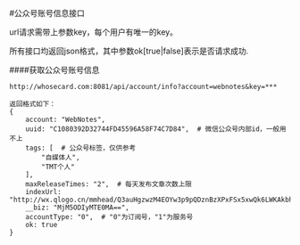 #公众号账号信息接口

url请求需带上参数key，每个用户有唯一的key。

所有接口均返回json格式，其中参数ok[true|false]表示是否请求成功.

####获取公众号账号信息
```
http://whosecard.com:8081/api/account/info?account=webnotes&key=***

返回格式如下：
{
	account: "WebNotes",
	uuid: "C1080392D32744FD45596A58F74C7D84",  # 微信公众号内部id，一般用不上
	tags: [  # 公众号标签，仅供参考
		"自媒体人",
		"TMT个人"
	],
	maxReleaseTimes: "2",  # 每天发布文章次数上限
	indexUrl: "http://wx.qlogo.cn/mmhead/Q3auHgzwzM4EOYw3p9pQDznBzXPxFSx5xwQk6LWKAkbhPhHNQNgsCw/0",
	__biz: "MjM5ODIyMTE0MA==",
	accountType: "0",  # "0"为订阅号，"1"为服务号
	ok: true
}
```